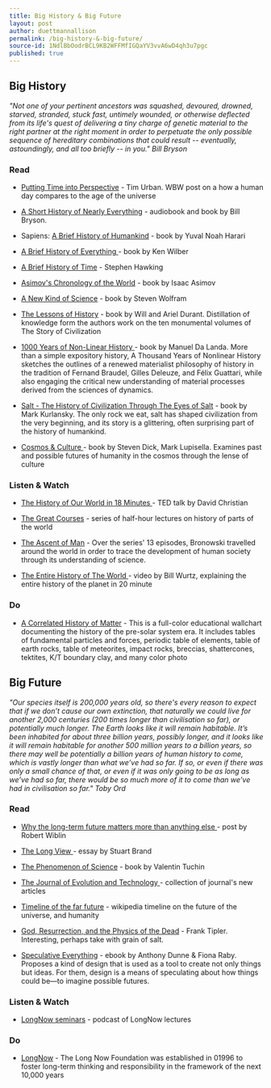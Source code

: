 ```yaml
---
title: Big History & Big Future
layout: post
author: duettmannallison
permalink: /big-history-&-big-future/
source-id: 1NdlBbOodrBCL9KB2WFFMfIGQaYV3vvA6wD4qh3u7pgc
published: true
---
```

## Big History

*"Not one of your pertinent ancestors was squashed, devoured, drowned, starved, stranded, stuck fast, untimely wounded, or otherwise deflected from its life's quest of delivering a tiny charge of genetic material to the right partner at the right moment in order to perpetuate the only possible sequence of hereditary combinations that could result -- eventually, astoundingly, and all too briefly -- in you." Bill Bryson*

### Read

* [Putting Time into Perspective](https://waitbutwhy.com/2013/08/putting-time-in-perspective.html) - Tim Urban. WBW post on a how a human day compares to the age of the universe

* [A Short History of Nearly Everything](https://www.audiobooks.com/audiobook/short-history-of-nearly-everything/52396) - audiobook and book by Bill Bryson. 

* Sapiens: [A Brief History of Humankind](https://www.amazon.fr/Sapiens-Humankind-Yuval-Noah-Harari/dp/0099590085) - book by Yuval Noah Harari

* [A Brief History of Everything ](https://www.amazon.com/Brief-History-Everything-Ken-Wilber-ebook/dp/B00ATMWJMG)- book by Ken Wilber

* [A Brief History of Time](https://www.amazon.com/Illustrated-Brief-History-Updated-Expanded/dp/0553103741/ref=pd_lpo_sbs_14_t_0?_encoding=UTF8&psc=1&refRID=HCJJ8FV8QR6G9D4ATT17) - Stephen Hawking

* [Asimov's Chronology of the World](http://globalloveins.com/book12/59001.pdf) - book by Isaac Asimov

* [A New Kind of Science](https://www.wolframscience.com/) - book by Steven Wolfram

* [The Lessons of History](ry-Will-Durant/dp/143914995X) - book by Will and Ariel Durant. Distillation of knowledge form the authors work on the ten monumental volumes of The Story of Civilization

* [1000 Years of Non-Linear History ](https://www.amazon.com/Thousand-Years-Nonlinear-History/dp/0942299329)- book by Manuel Da Landa. More than a simple expository history, A Thousand Years of Nonlinear History sketches the outlines of a renewed materialist philosophy of history in the tradition of Fernand Braudel, Gilles Deleuze, and Félix Guattari, while also engaging the critical new understanding of material processes derived from the sciences of dynamics.

* [Salt - The History of Civilization Through The Eyes of Salt](https://www.amazon.com/Salt-World-History-Mark-Kurlansky/dp/0142001619) - book by Mark Kurlansky. The only rock we eat, salt has shaped civilization from the very beginning, and its story is a glittering, often surprising part of the history of humankind. 

* [Cosmos & Culture ](https://www.goodreads.com/book/show/8336862-cosmos-culture)- book by Steven Dick, Mark Lupisella. Examines past and possible futures of humanity in the cosmos through the lense of culture

### Listen & Watch

* [The History of Our World in 18 Minutes ](https://www.ted.com/talks/david_christian_big_history)- TED talk by David Christian

* [The Great Courses](https://www.thegreatcourses.com/) - series of half-hour lectures on history of parts of the world

* [The Ascent of Man](https://www.amazon.com/Ascent-Man-Dvd-Set/dp/B000NDI3SK) - Over the series' 13 episodes, Bronowski travelled around the world in order to trace the development of human society through its understanding of science.

* [The Entire History of The World ](https://www.youtube.com/watch?v=xuCn8ux2gbs)- video by Bill Wurtz, explaining the entire history of the planet in 20 minute

### Do 

* [A Correlated History of Matter](http://www.bhigr.com/store/product.php?productid=311) - This is a full-color educational wallchart documenting the history of the pre-solar system era. It includes tables of fundamental particles and forces, periodic table of elements, table of earth rocks, table of meteorites, impact rocks, breccias, shattercones, tektites, K/T boundary clay, and many color photo

## Big Future

*"Our species itself is 200,000 years old, so there's every reason to expect that if we don’t cause our own extinction, that naturally we could live for another 2,000 centuries (200 times longer than civilisation so far), or potentially much longer. The Earth looks like it will remain habitable. It’s been inhabited for about three billion years, possibly longer, and it looks like it will remain habitable for another 500 million years to a billion years, so there may well be potentially a billion years of human history to come, which is vastly longer than what we’ve had so far. If so, or even if there was only a small chance of that,  or even if it was only going to be as long as we’ve had so far, there would be so much more of it to come than we’ve had in civilisation so far." Toby Ord*

### Read

* [Why the long-term future matters more than anything else ](https://80000hours.org/articles/why-the-long-run-future-matters-more-than-anything-else-and-what-we-should-do-about-it/?source=email&uni_id=0&utm_source=80%2C000+Hours+mailing+list&utm_campaign=9a8cac4a37-WP_august_research_newsletter&utm_medium=email&utm_term=0_43bc1ae55c-9a8cac4a37-351286509)- post by Robert Wiblin

* [The Long View ](http://longnow.org/essays/taking-long-view/)- essay by Stuart Brand 

* [The Phenomenon of Science](http://pespmc1.vub.ac.be/POSBOOK.html) - book by Valentin Tuchin

* [The Journal of Evolution and Technology ](http://jetpress.org/contents.htm)- collection of journal's new articles 

* [Timeline of the far future](https://en.wikipedia.org/wiki/Timeline_of_the_far_future) - wikipedia timeline on the future of the universe, and humanity

* [God, Resurrection, and the Physics of the Dead](https://www.amazon.com/Physics-Immortality-Modern-Cosmology-Resurrection/dp/0385467990) - Frank Tipler. Interesting, perhaps take with grain of salt.

* [Speculative Everything](https://mycourses.aalto.fi/pluginfile.php/40001/course/section/15792/Dunne_Raby_Methodological_Physical.pdf) - ebook by Anthony Dunne & Fiona Raby. Proposes a kind of design that is used as a tool to create not only things but ideas. For them, design is a means of speculating about how things could be—to imagine possible futures.

### Listen & Watch

* [LongNow seminars](http://longnow.org/seminars/podcast/) - podcast of LongNow lectures

### Do

* [LongNow](http://longnow.org) - The Long Now Foundation was established in 01996 to foster long-term thinking and responsibility in the framework of the next 10,000 years

